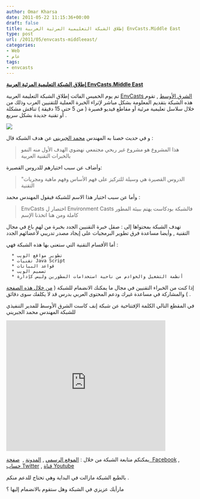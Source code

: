 ```yaml
---
author: Omar Kharsa
date: 2011-05-22 11:15:36+00:00
draft: false
title: إطلاق الشبكة التعليمية المرئية العربية EnvCasts.Middle East
type: post
url: /2011/05/envcasts-middleeast/
categories:
- Web
- عام
tags:
- envcasts
---
```


[**إطلاق الشبكة التعليمية المرئية العربية EnvCasts.Middle East**](http://www.it-scoop.com/2011/05/envcasts-middleeast/)


تم يوم الخميس الفائت إطلاق الشبكة التعليمة العربية [EnvCasts الشرق الأوسط](http://www.envcasts.me/) , تقوم هذه الشبكة بتقديم المعلومة بشكل مباشر لإثراء الخبرة العملية للتقنيين العرب وذلك من خلال سلاسل تعليمية مرئية أو مقاطع فيديو قصيرة ( من 5 حتى 15 دقيقة ) تناقش مشكلة أو تقنية جديدة بشكل سريع .

[![](http://www.envcasts.me/themes/img/envcast-logo.png)
](http://www.it-scoop.com/2011/05/envcasts-middleeast/)

و في حديث خصنا به المهندس [محمد الجبريني](https://twitter.com/#!/mjebrini) عن هدف الشبكة قال :


<blockquote>هذا المشروع هو مشروع غير ربحي مجتمعي نهضوي الهدف الأول منه النمو بالخبرات التقنية العربية</blockquote>


وأضاف عن سبب اختيارهم للدروس القصيرة:


<blockquote>"الدروس القصيرة هي وسيلة للتركيز على فهم الأساس وفهم ماهية ومجريات التقنية</blockquote>


وأما عن سبب اختيار هذا الاسم للشبكة فيقول المهندس محمد :


<blockquote>EnvCasts اختصار ل Environment Casts فالشبكة بودكاست يهتم ببيئة المطور كاملة ومن هنا اتخذنا الإسم</blockquote>


تهدف الشبكة بمحتواها إلى : صقل خبرة التقنيين الجدد بخبرة من لهم باع في مجال التقنية , وأيضا مساعدة فرق تطوير البرمجيات على إيجاد مصدر تدريبي لأعضائهم الجدد

أما الأقسام التقنية التي ستعنى بها هذه الشبكة فهي :



	  * تطوير مواقع الويب
	  * تقنيات Java Script
	  * قواعد البيانات
	  * تصميم الويب
	  * أنظمة التشغيل والخوادم من ناحية استخدامات المطورين وليس كإدارة

إذا كنت من الخبراء التقنيين في مجال ما يمكنك الانضمام للشبكة ( [من خلال هذه الصفحة](http://www.envcasts.me/page:contribute) ) والمشاركة في مساعدة غيرك ودعم المحتوى العربي بدرس قد لا يكلفك سوى دقائق .

في المقطع التالي الكلمة الإفتتاحية عن شبكة إنف كاست الشرق الأوسط للمدير التنفيذي للشبكة المهندس محمد الجبريني

<!-- more -->




<object width="425" height="349"><embed src="http://www.youtube.com/v/fiU5_NRiBUY?fs=1&hl=fr_FR" allowscriptaccess="always" height="349" width="425" allowfullscreen="true" type="application/x-shockwave-flash"></embed></object>


يمكنكم متابعة الشبكة من خلال : [الموقع الرسمي](http://www.envcasts.me/) , [المدونة](http://blog.envcasts.me/) ,  [صفحة  Facebook](http://facebook.com/envcasts) , [حساب Twitter](http://twitter.com/envcasts) , [قناة Youtube](http://www.youtube.com/user/envcasts)

بالطبع الشبكة مازالت في البداية وهي تحتاج للدعم منكم .

مارأيك عزيزي في الشبكة وهل ستقوم بالانضمام إليها ؟
